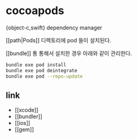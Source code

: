 # cocoapods

{object-c,swift} dependency manager

[[path|Pods]] 디렉토리에 pod 들이 설치된다.

[[bundle]] 통 통해서 설치한 경우 아래와 같이 관리한다.

```sh
bundle exe pod install
bundle exe pod deintegrate
bundle exe pod --repo-update
```

## link
- [[xcode]]
- [[bundler]]
- [[ios]]
- [[gem]]
